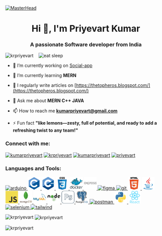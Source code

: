 <a href="http://krpriyevart.io">
<img src="[https://i.giphy.com/media/v1.Y2lkPTc5MGI3NjExd2k0anp6am9lZTNhazdqdzkwc2ptaXFqeDg5ZmlnYXVtNDVyN3pvcyZlcD12MV9pbnRlcm5hbF9naWZfYnlfaWQmY3Q9Zw/10zxDv7Hv5RF9C/giphy.gif](https://i.giphy.com/media/v1.Y2lkPTc5MGI3NjExcnVtdzFwamd1emM5YXlyNXl1cG12MTllOTd3cHA3ajd0Mmw4amJieSZlcD12MV9pbnRlcm5hbF9naWZfYnlfaWQmY3Q9Zw/yl3XErRq8qmmA/giphy.gif)" alt="MasterHead" style="width: 1200px;">
</a>

<h1 align="center">Hi 👋, I'm Priyevart Kumar</h1>
<h3 align="center">A passionate Software developer from India</h3>
<img align="right" alt="eat sleep" width="400" src="https://i.giphy.com/media/v1.Y2lkPTc5MGI3NjExa2xydGRjeDR2M3o4ZGM2NTRiZnY5YnR1eWNkeHdlZmh0dHhlOXoxdyZlcD12MV9pbnRlcm5hbF9naWZfYnlfaWQmY3Q9Zw/VTtANKl0beDFQRLDTh/giphy.gif" />

<p align="left"> <img src="https://komarev.com/ghpvc/?username=krpriyevart&label=Profile%20views&color=0e75b6&style=flat" alt="krpriyevart" /> </p>


- 🔭 I’m currently working on [Social-app](https://github.com/krPriyevart/social-app.git)

- 🌱 I’m currently learning **MERN**

- 📝 I regularly write articles on [https://thetopheros.blogspot.com/](https://thetopheros.blogspot.com/)

- 💬 Ask me about **MERN C++ JAVA**

- 📫 How to reach me **kumarpriyevart@gmail.com**

- ⚡ Fun fact **"like lemons—zesty, full of potential, and ready to add a refreshing twist to any team!"**

<h3 align="left">Connect with me:</h3>
<p align="left">
<a href="https://twitter.com/kumarpriyevart" target="blank"><img align="center" src="https://raw.githubusercontent.com/rahuldkjain/github-profile-readme-generator/master/src/images/icons/Social/twitter.svg" alt="kumarpriyevart" height="30" width="40" /></a>
<a href="https://linkedin.com/in/krpriyevart" target="blank"><img align="center" src="https://raw.githubusercontent.com/rahuldkjain/github-profile-readme-generator/master/src/images/icons/Social/linked-in-alt.svg" alt="krpriyevart" height="30" width="40" /></a>
<a href="https://instagram.com/kumarpriyevart" target="blank"><img align="center" src="https://raw.githubusercontent.com/rahuldkjain/github-profile-readme-generator/master/src/images/icons/Social/instagram.svg" alt="kumarpriyevart" height="30" width="40" /></a>
<a href="https://www.leetcode.com/priyevart" target="blank"><img align="center" src="https://raw.githubusercontent.com/rahuldkjain/github-profile-readme-generator/master/src/images/icons/Social/leet-code.svg" alt="priyevart" height="30" width="40" /></a>
</p>

<h3 align="left">Languages and Tools:</h3>
<p align="left"> <a href="https://www.arduino.cc/" target="_blank" rel="noreferrer"> <img src="https://cdn.worldvectorlogo.com/logos/arduino-1.svg" alt="arduino" width="40" height="40"/> </a> <a href="https://www.cprogramming.com/" target="_blank" rel="noreferrer"> <img src="https://raw.githubusercontent.com/devicons/devicon/master/icons/c/c-original.svg" alt="c" width="40" height="40"/> </a> <a href="https://www.w3schools.com/cpp/" target="_blank" rel="noreferrer"> <img src="https://raw.githubusercontent.com/devicons/devicon/master/icons/cplusplus/cplusplus-original.svg" alt="cplusplus" width="40" height="40"/> </a> <a href="https://www.w3schools.com/css/" target="_blank" rel="noreferrer"> <img src="https://raw.githubusercontent.com/devicons/devicon/master/icons/css3/css3-original-wordmark.svg" alt="css3" width="40" height="40"/> </a> <a href="https://www.docker.com/" target="_blank" rel="noreferrer"> <img src="https://raw.githubusercontent.com/devicons/devicon/master/icons/docker/docker-original-wordmark.svg" alt="docker" width="40" height="40"/> </a> <a href="https://expressjs.com" target="_blank" rel="noreferrer"> <img src="https://raw.githubusercontent.com/devicons/devicon/master/icons/express/express-original-wordmark.svg" alt="express" width="40" height="40"/> </a> <a href="https://www.figma.com/" target="_blank" rel="noreferrer"> <img src="https://www.vectorlogo.zone/logos/figma/figma-icon.svg" alt="figma" width="40" height="40"/> </a> <a href="https://git-scm.com/" target="_blank" rel="noreferrer"> <img src="https://www.vectorlogo.zone/logos/git-scm/git-scm-icon.svg" alt="git" width="40" height="40"/> </a> <a href="https://www.w3.org/html/" target="_blank" rel="noreferrer"> <img src="https://raw.githubusercontent.com/devicons/devicon/master/icons/html5/html5-original-wordmark.svg" alt="html5" width="40" height="40"/> </a> <a href="https://www.java.com" target="_blank" rel="noreferrer"> <img src="https://raw.githubusercontent.com/devicons/devicon/master/icons/java/java-original.svg" alt="java" width="40" height="40"/> </a> <a href="https://developer.mozilla.org/en-US/docs/Web/JavaScript" target="_blank" rel="noreferrer"> <img src="https://raw.githubusercontent.com/devicons/devicon/master/icons/javascript/javascript-original.svg" alt="javascript" width="40" height="40"/> </a> <a href="https://www.mongodb.com/" target="_blank" rel="noreferrer"> <img src="https://raw.githubusercontent.com/devicons/devicon/master/icons/mongodb/mongodb-original-wordmark.svg" alt="mongodb" width="40" height="40"/> </a> <a href="https://www.mysql.com/" target="_blank" rel="noreferrer"> <img src="https://raw.githubusercontent.com/devicons/devicon/master/icons/mysql/mysql-original-wordmark.svg" alt="mysql" width="40" height="40"/> </a> <a href="https://nodejs.org" target="_blank" rel="noreferrer"> <img src="https://raw.githubusercontent.com/devicons/devicon/master/icons/nodejs/nodejs-original-wordmark.svg" alt="nodejs" width="40" height="40"/> </a> <a href="https://www.photoshop.com/en" target="_blank" rel="noreferrer"> <img src="https://raw.githubusercontent.com/devicons/devicon/master/icons/photoshop/photoshop-line.svg" alt="photoshop" width="40" height="40"/> </a> <a href="https://www.postgresql.org" target="_blank" rel="noreferrer"> <img src="https://raw.githubusercontent.com/devicons/devicon/master/icons/postgresql/postgresql-original-wordmark.svg" alt="postgresql" width="40" height="40"/> </a> <a href="https://postman.com" target="_blank" rel="noreferrer"> <img src="https://www.vectorlogo.zone/logos/getpostman/getpostman-icon.svg" alt="postman" width="40" height="40"/> </a> <a href="https://www.python.org" target="_blank" rel="noreferrer"> <img src="https://raw.githubusercontent.com/devicons/devicon/master/icons/python/python-original.svg" alt="python" width="40" height="40"/> </a> <a href="https://reactjs.org/" target="_blank" rel="noreferrer"> <img src="https://raw.githubusercontent.com/devicons/devicon/master/icons/react/react-original-wordmark.svg" alt="react" width="40" height="40"/> </a> <a href="https://www.selenium.dev" target="_blank" rel="noreferrer"> <img src="https://raw.githubusercontent.com/detain/svg-logos/780f25886640cef088af994181646db2f6b1a3f8/svg/selenium-logo.svg" alt="selenium" width="40" height="40"/> </a> <a href="https://tailwindcss.com/" target="_blank" rel="noreferrer"> <img src="https://www.vectorlogo.zone/logos/tailwindcss/tailwindcss-icon.svg" alt="tailwind" width="40" height="40"/> </a> </p>

<p><img align="left" src="https://github-readme-stats.vercel.app/api/top-langs?username=krpriyevart&show_icons=true&locale=en&layout=compact" alt="krpriyevart" /></p>

<p>&nbsp;<img align="center" src="https://github-readme-stats.vercel.app/api?username=krpriyevart&show_icons=true&locale=en" alt="krpriyevart" /></p>

<p><img align="center" src="https://github-readme-streak-stats.herokuapp.com/?user=krpriyevart&" alt="krpriyevart" /></p>

